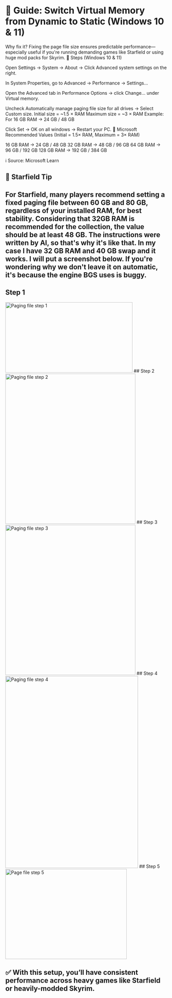 # 📘 Guide: Switch Virtual Memory from Dynamic to Static (Windows 10 & 11)

Why fix it?
Fixing the page file size ensures predictable performance—especially useful if you're running demanding games like Starfield or using huge mod packs for Skyrim.
🔧 Steps (Windows 10 & 11)

Open Settings → System → About
→ Click Advanced system settings on the right.

In System Properties, go to Advanced → Performance → Settings…

Open the Advanced tab in Performance Options → click Change… under Virtual memory.

Uncheck Automatically manage paging file size for all drives → Select Custom size.
Initial size = ~1.5 × RAM
Maximum size = ~3 × RAM
Example: For 16 GB RAM → 24 GB / 48 GB

Click Set → OK on all windows → Restart your PC.
📏 Microsoft Recommended Values
(Initial = 1.5× RAM, Maximum = 3× RAM)

16 GB RAM → 24 GB / 48 GB
32 GB RAM → 48 GB / 96 GB
64 GB RAM → 96 GB / 192 GB
128 GB RAM → 192 GB / 384 GB

ℹ️ Source: Microsoft Learn

## 🚀 Starfield Tip
For Starfield, many players recommend setting a fixed paging file between 60 GB and 80 GB, regardless of your installed RAM, for best stability. Considering that 32GB RAM is recommended for the collection, the value should be at least 48 GB. The instructions were written by AI, so that's why it's like that.
In my case I have 32 GB RAM and 40 GB swap and it works. I will put a screenshot below. If you're wondering why we don't leave it on automatic, it's because the engine BGS uses is buggy.
---
## Step 1
<img width="396" height="219" alt="Paging file step 1" src="https://github.com/user-attachments/assets/870d6844-b06c-4297-b7b0-39c82c250b80" />
## Step 2
<img width="405" height="467" alt="Paging file step 2" src="https://github.com/user-attachments/assets/bd98678c-1d01-4909-a662-9aa13d6e1872" />
## Step 3
<img width="405" height="467" alt="Paging file step 3" src="https://github.com/user-attachments/assets/e9ee5485-39cf-42b7-8652-e53801205048" />
## Step 4
<img width="413" height="597" alt="Paging file step 4" src="https://github.com/user-attachments/assets/d14fbaa9-77bf-468e-bbc1-3301fceb20f8" />
## Step 5
<img width="378" height="280" alt="Page file step 5" src="https://github.com/user-attachments/assets/ecd48f48-e8d7-40e3-98db-b99e3747e777" />


## ✅ With this setup, you’ll have consistent performance across heavy games like Starfield or heavily-modded Skyrim.
